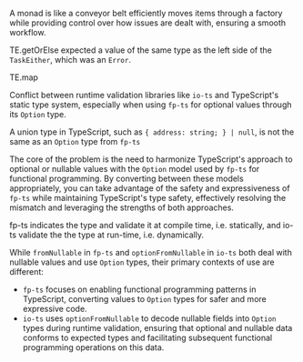 A monad is like a conveyor belt efficiently moves items through a factory while providing control over how issues are dealt with, ensuring a smooth workflow.

TE.getOrElse expected a value of the same type as the left side of the `TaskEither`, which was an `Error`.

TE.map


Conflict between runtime validation libraries like `io-ts` and TypeScript's static type system, especially when using `fp-ts` for optional values through its `Option` type.

A union type in TypeScript, such as `{ address: string; } | null`, is not the same as an `Option` type from `fp-ts`

The core of the problem is the need to harmonize TypeScript's approach to optional or nullable values with the `Option` model used by `fp-ts` for functional programming. By converting between these models appropriately, you can take advantage of the safety and expressiveness of `fp-ts` while maintaining TypeScript's type safety, effectively resolving the mismatch and leveraging the strengths of both approaches.


fp-ts indicates the type and validate it at compile time, i.e. statically, and io-ts validate the the type at run-time, i.e. dynamically.

While `fromNullable` in `fp-ts` and `optionFromNullable` in `io-ts` both deal with nullable values and use `Option` types, their primary contexts of use are different:

- `fp-ts` focuses on enabling functional programming patterns in TypeScript, converting values to `Option` types for safer and more expressive code.
- `io-ts` uses `optionFromNullable` to decode nullable fields into `Option` types during runtime validation, ensuring that optional and nullable data conforms to expected types and facilitating subsequent functional programming operations on this data.